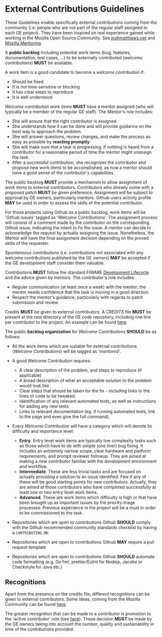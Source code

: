 # External Contributions Guidelines

These Guidelines enable specifically external contributions coming from the community (i.e. people who are not part of the regular staff assigned to each GE project).
They have been inspired on real experience gained while working in the Mozilla Open Source Community.
See [joshmatthews.net](http://www.joshmatthews.net/deck.js/mentor/) and [Mozilla Mentoring](https://wiki.mozilla.org/Contribute/Coding/Mentoring). 

A **public backlog** including potential work items (bug, features, documentation, test cases, ...)
to be externally contributed (_welcome contributions_) **MUST** be available.

A work item is a good candidate to become a _welcome contribution_ if: 

* Should be fixed
* It is not time-sensitive or blocking
* It has clear steps to reproduce
* It is well understood

_Welcome contribution work items_ **MUST** have a mentor assigned (who will typically be a member of the regular GE staff). The Mentor's role includes:

* She will ensure that the right contributor is assigned. 
* She understands how it can be done and will provide guidance on the best way to approach the problem. 
* She will answer questions, review changes, and make the process as easy as possible by **reacting promptly**. 
* She will make sure that a task is progressing. If nothing is heard from a contributor for a reasonable period of time the mentor might unassign the task. 
* After a successful contribution, she recognizes the contributor and propose new work items to be accomplished, as now a mentor should have a good sense of the contributor's capabilities.

The public backlog **MUST** provide a mechanism to allow assignment of work items to external contributors.
Contributors who already come with a _proposed patch_ **MUST** be given preference.
Assignment will be subject to approval by GE owners, particularly mentors. Github users activity profile **MAY** be used in order to assess
the skills of the potential contributor. 

For those projects using Github as a public backlog, work items will be 'Github issues' tagged as 'Welcome Contributions'. The assignment process will consist
of a comment made by the contributor on the corresponding Github issue, indicating the intent to fix the issue. A mentor can decide to acknowledge
the request by actually assigning the issue. Nonetheless, the Mentor will have the final assignment decision depending on the proved skills of the requester.   

_Spontaneous contributions_ (i.e. contributions not associated with any welcome contributions published by the GE owners)
**MAY** be accepted if the GE development staff consider them valuable.

Contributions **MUST** follow the standard  FIWARE [Development Lifecycle](development.md#Development_Lifecycle) and the advice given by mentors. The contributor's role includes:

* Regular communication (at least once a week) with the mentor; the mentor needs confidence that the task is moving in a good direction. 
* Respect the mentor's guidance, particularly with regards to patch submission and review. 

Credits **MUST** be given to external contributors. A _CREDITS_ file **MUST** be present at the root directory of the GE code repository,
including one line per contributor to the project. An example can be found [here](https://github.com/nodejs/node/blob/master/AUTHORS).

The public **backlog organization** for _Welcome Contributions_ **SHOULD** be as follows:

* All the work items which are suitable for external contributions (_Welcome Contributions_) will be tagged as _'mentored'_. 
* A good Welcome Contribution requires:
    * A clear description of the problem, and steps to reproduce (if applicable)
    * A broad description of what an acceptable solution to the problem would look like
    * Clear steps that should be taken for the fix - including links to the lines of code to be tweaked. 
    * Identification of any relevant automated tests, as well as instructions for adding any new tests
    * Links to relevant documentation (eg. if running automated tests, link to the page and even give the full command).

* Every _Welcome Contribution_ will have a category which will denote its difficulty and importance level: 
    * **Entry**. Entry level work items are typically low complexity tasks such as those which have to do with simple (one liner) bug fixing. It includes an extremely narrow scope, clear hardware and platform requirements, and prompt reviewer followup. They are aimed at making a new contributor familiar with the development environment and workflow. 
    * **Intermediate**. These are less trivial tasks and are focused on actually providing a solution to an issue identified. Few if any of these will be good starting points for new contributors. Actually, they are aimed at those contributors who have completed successfully at least one or two entry level work items. 
    * **Advanced**. These are work items which difficulty is high or that have been brought up as important issues by the priority-triage processes. Previous experience in the project will be a must in order to be commissioned to the task.


* Repositories which are open to contributions Github **SHOULD** comply with the Github recommended community standards checklist by having a `CONTRIBUTING.MD`
* Repositories which are open to contributions Github **MAY** require a pull request template
* Repositories which are open to contributions Github **SHOULD** automate code formatting (e.g. Go fmt, prettier/Eslint for Nodejs, Jacobe or Checkstyle for Java etc.)


## Recognitions

Apart from the presence on the credits file, different recognitions can be given to external contributors.
Some ideas, coming from the Mozilla Community can be found [here](https://cbt.etherpad.mozilla.org/WaystoRecognize?).

The greater recognition that can be made to a contributor is promotion to the 'active contributor' role
(see [here](https://docs.google.com/spreadsheets/d/183li2rrkTM4fPpgYWUc3czL5pB9MdbyFJXnCXE3-Mjo/edit?usp=sharing)).
These decision **MUST** be made by the GE owners taking into account the number, quality and sustainability in time of the contributions provided.

